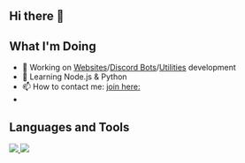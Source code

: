 ## Hi there 👋

## What I'm Doing

- 🔭 Working on [Websites](https://douxx.xyz/douxx)/[Discord Bots](https://douxx.xyz)/[Utilities](https://piwave.hs.vc) development
- 🌱 Learning Node.js & Python
- 📫 How to contact me: [join here:](https://discord.gg/yFgjXbG9zm)
- 
## Languages and Tools

<p align="left"> <a href="https://github.com/heaventhereal"><img src="https://skillicons.dev/icons?i=vscode,github,python,java"> <a href="https://discord.gg/yFgjXbG9zm"><img src="https://skillicons.dev/icons?i=discord"> </a> </p>

<!--
**heaventhereal/heaventhereal** is a ✨ _special_ ✨ repository because its `README.md` (this file) appears on your GitHub profile. https://discord.gg/yFgjXbG9zm

Here are some ideas to get you started:

- 🔭 I’m currently working on ...
- 🌱 I’m currently learning ...
- 👯 I’m looking to collaborate on ...
- 🤔 I’m looking for help with ...
- 💬 Ask me about ...
- 📫 How to reach me: ...
- 😄 Pronouns: ...
- ⚡ Fun fact: ...
-->
